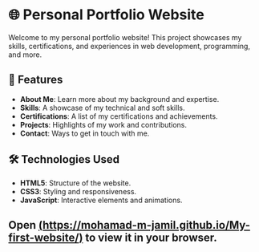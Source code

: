 # 🌐 Personal Portfolio Website

Welcome to my personal portfolio website! This project showcases my skills, certifications, and experiences in web development, programming, and more.

## 📌 Features

- **About Me**: Learn more about my background and expertise.
- **Skills**: A showcase of my technical and soft skills.
- **Certifications**: A list of my certifications and achievements.
- **Projects**: Highlights of my work and contributions.
- **Contact**: Ways to get in touch with me.

## 🛠️ Technologies Used

- **HTML5**: Structure of the website.
- **CSS3**: Styling and responsiveness.
- **JavaScript**: Interactive elements and animations.


## Open [(https://mohamad-m-jamil.github.io/My-first-website/)](https://mohamad-m-jamil.github.io/My-first-website/) to view it in your browser.
